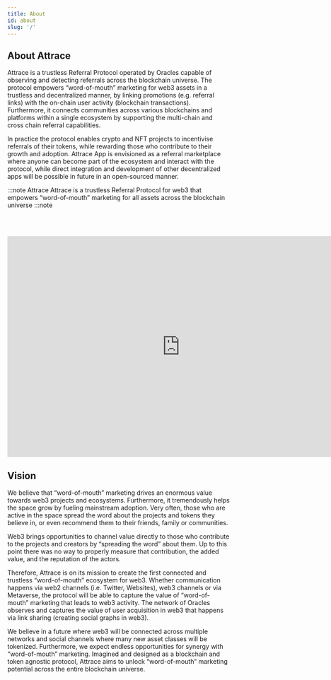 ```yaml
---
title: About
id: about
slug: '/'
---
```


## About Attrace

Attrace is a trustless Referral Protocol operated by Oracles capable of observing and detecting referrals across the blockchain universe. The protocol empowers “word-of-mouth” marketing for web3 assets in a trustless and decentralized manner, by linking promotions (e.g. referral links) with the on-chain user activity (blockchain transactions). Furthermore, it connects communities across various blockchains and platforms within a single ecosystem by supporting the multi-chain and cross chain referral capabilities. 

In practice the protocol enables crypto and NFT projects to incentivise referrals of their tokens, while rewarding those who contribute to their growth and adoption. Attrace App is envisioned as a referral marketplace where anyone can become part of the ecosystem and interact with the protocol, while direct integration and development of other decentralized apps will be possible in future in an open-sourced manner. 

:::note Attrace 
Attrace is a trustless Referral Protocol for web3 that empowers “word-of-mouth” marketing for all assets across the blockchain universe
:::note

<br/><br/>
<div class="videowrapper">
<iframe width="780" height="500" src="https://www.youtube.com/embed/AECkUgysPpY" title="YouTube video player" frameBorder="0" allow="accelerometer; autoplay; clipboard-write; encrypted-media; gyroscope; picture-in-picture" allowFullScreen></iframe>
</div>


## Vision


We believe that “word-of-mouth” marketing drives an enormous value towards web3 projects and ecosystems. Furthermore, it tremendously helps the space grow by fueling mainstream adoption. Very often, those who are active in the space spread the word about the projects and tokens they believe in, or even recommend them to their friends, family or communities. 

Web3 brings opportunities to channel value directly to those who contribute to the projects and creators by “spreading the word” about them. Up to this point there was no way to properly measure that contribution, the added value, and the reputation of the actors. 

Therefore, Attrace is on its mission to create the first connected and trustless “word-of-mouth” ecosystem for web3. Whether communication happens via web2 channels (i.e. Twitter, Websites), web3 channels or via Metaverse, the protocol will be able to capture the value of “word-of-mouth” marketing that leads to web3 activity. The network of Oracles observes and captures the value of user acquisition in web3 that happens via link sharing (creating social graphs in web3).

We believe in a future where web3 will be connected across multiple networks and social channels where many new asset classes will be tokenized. Furthermore, we expect endless opportunities for synergy with “word-of-mouth” marketing. Imagined and designed as a blockchain and token agnostic protocol, Attrace aims to unlock “word-of-mouth” marketing potential across the entire blockchain universe. 




